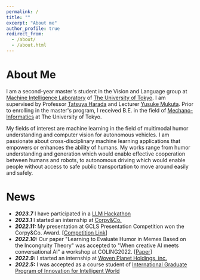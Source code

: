 ```yaml
---
permalink: /
title: ""
excerpt: "About me"
author_profile: true
redirect_from: 
  - /about/
  - /about.html
---
```


About Me
======
I am a second-year master's student in the Vision and Language group at [Machine Intelligence Laboratory](https://www.mi.t.u-tokyo.ac.jp/en) of [The University of Tokyo](https://www.u-tokyo.ac.jp/en/). I am supervised by Professor [Tatsuya Harada](https://www.mi.t.u-tokyo.ac.jp/harada/) and Lecturer [Yusuke Mukuta](https://www.mi.t.u-tokyo.ac.jp/mukuta/). Prior to enrolling in the master's program, I received B.E. in the field of [Mechano-Informatics](https://www.i.u-tokyo.ac.jp/edu/course/m-i/index_e.shtml) at The University of Tokyo. 

My fields of interest are machine learning in the field of multimodal humor understanding and computer vision for autonomous vehicles. I am passionate about cross-disciplinary machine learning applications that empowers or enhances the ability of humans. My works range from humor understanding and generation which would enable effective cooperation between humans and robots, to autonomous driving which would enable people without access to safe public transportation to move around easily and safely.


News
======
- ***2023.7*** I have participated in a [LLM Hackathon](https://abci.ai/event/2023/06/13/ja_event.html) 
- ***2023.1*** I started an internship at [Corpy&Co.](https://corpy.co.jp/)
- ***2022.11:*** My presentation at GCLS Presentation Competition won the Corpy&Co. Award. \[[Competition Link](https://gcls.jp/event/competition2022/)\]
- ***2022.10:*** Our paper "Learning to Evaluate Humor in Memes Based on the Incongruity Theory" was accepted to "When creative AI meets conversational AI" a workshop at COLING2022. \[[Paper](https://aclanthology.org/2022.cai-1.9.pdf)\]
- ***2022.9:*** I started an internship at [Woven Planet Holdings, inc.](https://www.woven-planet.global/en)
- ***2022.5:*** I was accepted as a course student of [International Graduate Program of Innovation for Intelligent World](https://www.iiw.i.u-tokyo.ac.jp/en/)
